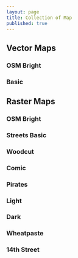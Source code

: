 ```yaml
---
layout: page
title: Collection of Map
published: true
---
```


## Vector Maps


### OSM Bright

<div class="map-preview" id="vector-osm-bright-map"></div>

### Basic

<div class="map-preview" id="vector-basic-map"></div>

<script>
mapboxgl.accessToken = 'pk.eyJ1IjoibW9yZ2Vua2FmZmVlIiwiYSI6IjIzcmN0NlkifQ.0LRTNgCc-envt9d5MzR75w';
var brightMap = new mapboxgl.Map({
    container: 'vector-osm-bright-map',
    style: '/styles/bright-v8.json',
    center: [8.54124, 47.36686],
    zoom: 6
});
var basicMap = new mapboxgl.Map({
    container: 'vector-basic-map',
    style: '/styles/basic-v8.json',
    center: [8.54124, 47.36686],
    zoom: 6
});
</script>

## Raster Maps

### OSM Bright

<div class="map-preview" id="osm-bright-map"></div>

### Streets Basic

<div class="map-preview" id="streets-basic-map"></div>

### Woodcut

<div class="map-preview" id="woodcut-map"></div>

### Comic

<div class="map-preview" id="comic-map"></div>

### Pirates

<div class="map-preview" id="pirates-map"></div>

### Light

<div class="map-preview" id="light-map"></div>

### Dark

<div class="map-preview" id="dark-map"></div>

### Wheatpaste

<div class="map-preview" id="wheatpaste-map"></div>

### 14th Street

<div class="map-preview" id="14th-street-map"></div>

<script>
var comicMap = L.mapbox.map('comic-map', 'http://rastertiles.osm2vectortiles.org/comic/index.json').setView([47.3739, 8.5456], 13);
var brightMap = L.mapbox.map('osm-bright-map', 'http://rastertiles.osm2vectortiles.org/osm-bright/index.json').setView([53.390, 1.351], 6);
var lightMap= L.mapbox.map('light-map', 'http://rastertiles.osm2vectortiles.org/light/index.json').setView([48.8403, 2.4651], 10);
var darkMap= L.mapbox.map('dark-map', 'http://rastertiles.osm2vectortiles.org/dark/index.json').setView([37.6575, -122.2754], 11);
var streetsBasicMap= L.mapbox.map('streets-basic-map', 'http://rastertiles.osm2vectortiles.org/streets-basic/index.json').setView([42.59, -93.65], 4);
var woodcutMap = L.mapbox.map('woodcut-map', 'http://rastertiles.osm2vectortiles.org/woodcut/index.json').setView([42.956, 11.667], 5);
var piratesMap = L.mapbox.map('pirates-map', 'http://rastertiles.osm2vectortiles.org/pirates/index.json').setView([15.401, -76.498], 6);
var fourteenStreetMap= L.mapbox.map('14th-street-map', 'http://rastertiles.osm2vectortiles.org/14th-street/index.json').setView([46.9493, 7.4492], 15);
var wheatpasteMap = L.mapbox.map('wheatpaste-map', 'http://rastertiles.osm2vectortiles.org/wheatpaste/index.json').setView([41.8875, 12.4753], 11);
</script>

